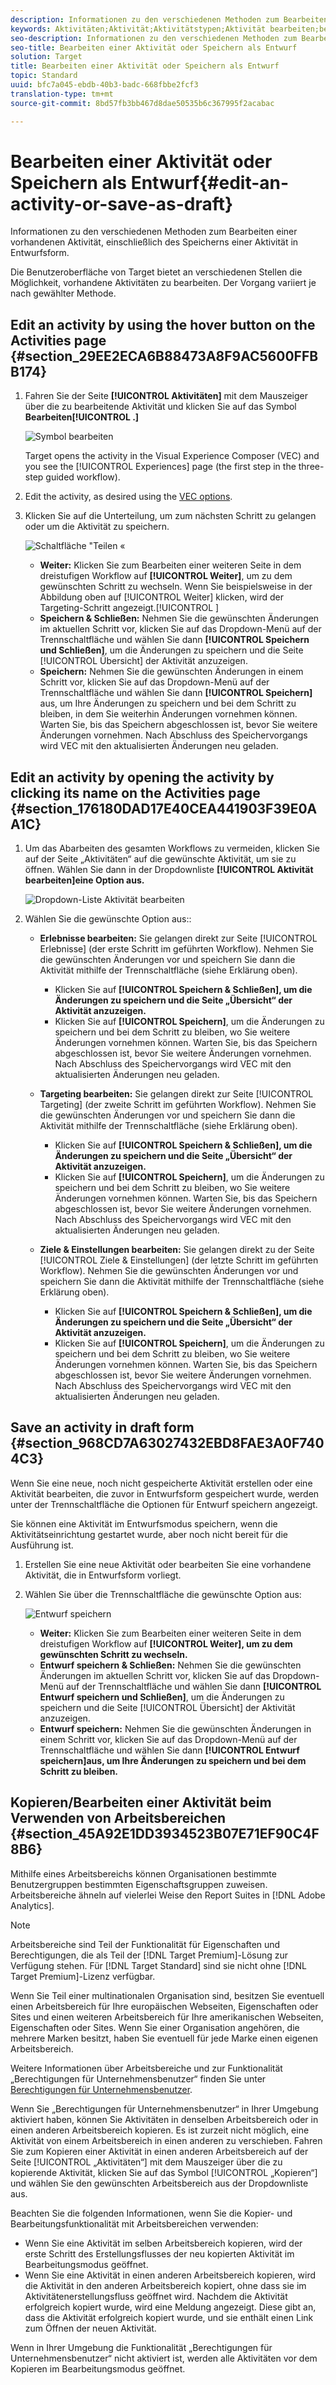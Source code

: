 ```yaml
---
description: Informationen zu den verschiedenen Methoden zum Bearbeiten einer vorhandenen Aktivität, einschließlich des Speicherns einer Aktivität in Entwurfsform.
keywords: Aktivitäten;Aktivität;Aktivitätstypen;Aktivität bearbeiten;bearbeiten;Entwurf
seo-description: Informationen zu den verschiedenen Methoden zum Bearbeiten einer vorhandenen Aktivität, einschließlich des Speicherns einer Aktivität in Entwurfsform.
seo-title: Bearbeiten einer Aktivität oder Speichern als Entwurf
solution: Target
title: Bearbeiten einer Aktivität oder Speichern als Entwurf
topic: Standard
uuid: bfc7a045-ebdb-40b3-badc-668fbbe2fcf3
translation-type: tm+mt
source-git-commit: 8bd57fb3bb467d8dae50535b6c367995f2acabac

---
```



# Bearbeiten einer Aktivität oder Speichern als Entwurf{#edit-an-activity-or-save-as-draft}

Informationen zu den verschiedenen Methoden zum Bearbeiten einer vorhandenen Aktivität, einschließlich des Speicherns einer Aktivität in Entwurfsform.

Die Benutzeroberfläche von Target bietet an verschiedenen Stellen die Möglichkeit, vorhandene Aktivitäten zu bearbeiten. Der Vorgang variiert je nach gewählter Methode.

## Edit an activity by using the hover button on the Activities page {#section_29EE2ECA6B88473A8F9AC5600FFBB174}

1. Fahren Sie der Seite **[!UICONTROL Aktivitäten]** mit dem Mauszeiger über die zu bearbeitende Aktivität und klicken Sie auf das Symbol **Bearbeiten[!UICONTROL .]**

   ![Symbol bearbeiten](/help/c-activities/assets/hover_edit.png)

   Target opens the activity in the Visual Experience Composer (VEC) and you see the [!UICONTROL Experiences] page (the first step in the three-step guided workflow).

1. Edit the activity, as desired using the [VEC options](/help/c-experiences/c-visual-experience-composer/viztarget-options.md).

1. Klicken Sie auf die Unterteilung, um zum nächsten Schritt zu gelangen oder um die Aktivität zu speichern.

   ![Schaltfläche &quot;Teilen «](/help/c-activities/assets/edit_split_button_2.png)

   * **Weiter:** Klicken Sie zum Bearbeiten einer weiteren Seite in dem dreistufigen Workflow auf **[!UICONTROL Weiter]**, um zu dem gewünschten Schritt zu wechseln. Wenn Sie beispielsweise in der Abbildung oben auf [!UICONTROL Weiter] klicken, wird der Targeting-Schritt angezeigt.[!UICONTROL ]
   * **Speichern &amp; Schließen:** Nehmen Sie die gewünschten Änderungen im aktuellen Schritt vor, klicken Sie auf das Dropdown-Menü auf der Trennschaltfläche und wählen Sie dann **[!UICONTROL Speichern und Schließen]**, um die Änderungen zu speichern und die Seite [!UICONTROL Übersicht] der Aktivität anzuzeigen.
   * **Speichern:** Nehmen Sie die gewünschten Änderungen in einem Schritt vor, klicken Sie auf das Dropdown-Menü auf der Trennschaltfläche und wählen Sie dann **[!UICONTROL Speichern]** aus, um Ihre Änderungen zu speichern und bei dem Schritt zu bleiben, in dem Sie weiterhin Änderungen vornehmen können. Warten Sie, bis das Speichern abgeschlossen ist, bevor Sie weitere Änderungen vornehmen. Nach Abschluss des Speichervorgangs wird VEC mit den aktualisierten Änderungen neu geladen.

## Edit an activity by opening the activity by clicking its name on the Activities page {#section_176180DAD17E40CEA441903F39E0AA1C}

1. Um das Abarbeiten des gesamten Workflows zu vermeiden, klicken Sie auf der Seite „Aktivitäten“ auf die gewünschte Aktivität, um sie zu öffnen. Wählen Sie dann in der Dropdownliste **[!UICONTROL Aktivität bearbeiten]eine Option aus.**

   ![Dropdown-Liste Aktivität bearbeiten](/help/c-activities/assets/edit_activity.png)

1. Wählen Sie die gewünschte Option aus::

   * **Erlebnisse bearbeiten:** Sie gelangen direkt zur Seite [!UICONTROL Erlebnisse] (der erste Schritt im geführten Workflow). Nehmen Sie die gewünschten Änderungen vor und speichern Sie dann die Aktivität mithilfe der Trennschaltfläche (siehe Erklärung oben).

      * Klicken Sie auf **[!UICONTROL Speichern &amp; Schließen], um die Änderungen zu speichern und die Seite „Übersicht“ der Aktivität anzuzeigen.**
      * Klicken Sie auf **[!UICONTROL Speichern]**, um die Änderungen zu speichern und bei dem Schritt zu bleiben, wo Sie weitere Änderungen vornehmen können. Warten Sie, bis das Speichern abgeschlossen ist, bevor Sie weitere Änderungen vornehmen. Nach Abschluss des Speichervorgangs wird VEC mit den aktualisierten Änderungen neu geladen.
   * **Targeting bearbeiten:** Sie gelangen direkt zur Seite [!UICONTROL Targeting] (der zweite Schritt im geführten Workflow). Nehmen Sie die gewünschten Änderungen vor und speichern Sie dann die Aktivität mithilfe der Trennschaltfläche (siehe Erklärung oben).

      * Klicken Sie auf **[!UICONTROL Speichern &amp; Schließen], um die Änderungen zu speichern und die Seite „Übersicht“ der Aktivität anzuzeigen.**
      * Klicken Sie auf **[!UICONTROL Speichern]**, um die Änderungen zu speichern und bei dem Schritt zu bleiben, wo Sie weitere Änderungen vornehmen können. Warten Sie, bis das Speichern abgeschlossen ist, bevor Sie weitere Änderungen vornehmen. Nach Abschluss des Speichervorgangs wird VEC mit den aktualisierten Änderungen neu geladen.
   * **Ziele &amp; Einstellungen bearbeiten:** Sie gelangen direkt zu der Seite [!UICONTROL Ziele &amp; Einstellungen] (der letzte Schritt im geführten Workflow). Nehmen Sie die gewünschten Änderungen vor und speichern Sie dann die Aktivität mithilfe der Trennschaltfläche (siehe Erklärung oben).

      * Klicken Sie auf **[!UICONTROL Speichern &amp; Schließen], um die Änderungen zu speichern und die Seite „Übersicht“ der Aktivität anzuzeigen.**
      * Klicken Sie auf **[!UICONTROL Speichern]**, um die Änderungen zu speichern und bei dem Schritt zu bleiben, wo Sie weitere Änderungen vornehmen können. Warten Sie, bis das Speichern abgeschlossen ist, bevor Sie weitere Änderungen vornehmen. Nach Abschluss des Speichervorgangs wird VEC mit den aktualisierten Änderungen neu geladen.



## Save an activity in draft form {#section_968CD7A63027432EBD8FAE3A0F7404C3}

Wenn Sie eine neue, noch nicht gespeicherte Aktivität erstellen oder eine Aktivität bearbeiten, die zuvor in Entwurfsform gespeichert wurde, werden unter der Trennschaltfläche die Optionen für Entwurf speichern angezeigt.

Sie können eine Aktivität im Entwurfsmodus speichern, wenn die Aktivitätseinrichtung gestartet wurde, aber noch nicht bereit für die Ausführung ist.

1. Erstellen Sie eine neue Aktivität oder bearbeiten Sie eine vorhandene Aktivität, die in Entwurfsform vorliegt.
1. Wählen Sie über die Trennschaltfläche die gewünschte Option aus:

   ![Entwurf speichern](/help/c-activities/assets/save_draft.png)

   * **Weiter:** Klicken Sie zum Bearbeiten einer weiteren Seite in dem dreistufigen Workflow auf **[!UICONTROL Weiter], um zu dem gewünschten Schritt zu wechseln.**
   * **Entwurf speichern &amp; Schließen:** Nehmen Sie die gewünschten Änderungen im aktuellen Schritt vor, klicken Sie auf das Dropdown-Menü auf der Trennschaltfläche und wählen Sie dann **[!UICONTROL Entwurf speichern und Schließen]**, um die Änderungen zu speichern und die Seite [!UICONTROL Übersicht] der Aktivität anzuzeigen.
   * **Entwurf speichern:** Nehmen Sie die gewünschten Änderungen in einem Schritt vor, klicken Sie auf das Dropdown-Menü auf der Trennschaltfläche und wählen Sie dann **[!UICONTROL Entwurf speichern]aus, um Ihre Änderungen zu speichern und bei dem Schritt zu bleiben.**

## Kopieren/Bearbeiten einer Aktivität beim Verwenden von Arbeitsbereichen {#section_45A92E1DD3934523B07E71EF90C4F8B6}

Mithilfe eines Arbeitsbereichs können Organisationen bestimmte Benutzergruppen bestimmten Eigenschaftsgruppen zuweisen. Arbeitsbereiche ähneln auf vielerlei Weise den Report Suites in [!DNL Adobe Analytics].

>[!NOTE]
>
>Arbeitsbereiche sind Teil der Funktionalität für Eigenschaften und Berechtigungen, die als Teil der [!DNL Target Premium]-Lösung zur Verfügung stehen. Für [!DNL Target Standard] sind sie nicht ohne [!DNL Target Premium]-Lizenz verfügbar.

Wenn Sie Teil einer multinationalen Organisation sind, besitzen Sie eventuell einen Arbeitsbereich für Ihre europäischen Webseiten, Eigenschaften oder Sites und einen weiteren Arbeitsbereich für Ihre amerikanischen Webseiten, Eigenschaften oder Sites. Wenn Sie einer Organisation angehören, die mehrere Marken besitzt, haben Sie eventuell für jede Marke einen eigenen Arbeitsbereich.

Weitere Informationen über Arbeitsbereiche und zur Funktionalität „Berechtigungen für Unternehmensbenutzer“ finden Sie unter [Berechtigungen für Unternehmensbenutzer](../administrating-target/c-user-management/property-channel/property-channel.md#concept_E396B16FA2024ADBA27BC056138F9838).

Wenn Sie „Berechtigungen für Unternehmensbenutzer“ in Ihrer Umgebung aktiviert haben, können Sie Aktivitäten in denselben Arbeitsbereich oder in einen anderen Arbeitsbereich kopieren. Es ist zurzeit nicht möglich, eine Aktivität von einem Arbeitsbereich in einen anderen zu verschieben. Fahren Sie zum Kopieren einer Aktivität in einen anderen Arbeitsbereich auf der Seite [!UICONTROL „Aktivitäten“] mit dem Mauszeiger über die zu kopierende Aktivität, klicken Sie auf das Symbol [!UICONTROL „Kopieren“] und wählen Sie den gewünschten Arbeitsbereich aus der Dropdownliste aus.

Beachten Sie die folgenden Informationen, wenn Sie die Kopier- und Bearbeitungsfunktionalität mit Arbeitsbereichen verwenden:

* Wenn Sie eine Aktivität im selben Arbeitsbereich kopieren, wird der erste Schritt des Erstellungsflusses der neu kopierten Aktivität im Bearbeitungsmodus geöffnet.
* Wenn Sie eine Aktivität in einen anderen Arbeitsbereich kopieren, wird die Aktivität in den anderen Arbeitsbereich kopiert, ohne dass sie im Aktivitätenerstellungsfluss geöffnet wird. Nachdem die Aktivität erfolgreich kopiert wurde, wird eine Meldung angezeigt. Diese gibt an, dass die Aktivität erfolgreich kopiert wurde, und sie enthält einen Link zum Öffnen der neuen Aktivität.

Wenn in Ihrer Umgebung die Funktionalität „Berechtigungen für Unternehmensbenutzer“ nicht aktiviert ist, werden alle Aktivitäten vor dem Kopieren im Bearbeitungsmodus geöffnet.
